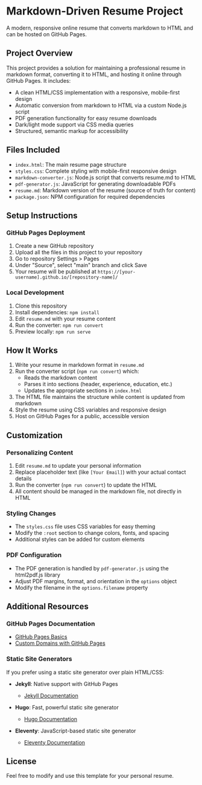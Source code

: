 # Markdown-Driven Resume Project

A modern, responsive online resume that converts markdown to HTML and can be hosted on GitHub Pages.

## Project Overview

This project provides a solution for maintaining a professional resume in markdown format, converting it to HTML, and hosting it online through GitHub Pages. It includes:

- A clean HTML/CSS implementation with a responsive, mobile-first design
- Automatic conversion from markdown to HTML via a custom Node.js script
- PDF generation functionality for easy resume downloads
- Dark/light mode support via CSS media queries
- Structured, semantic markup for accessibility

## Files Included

- `index.html`: The main resume page structure
- `styles.css`: Complete styling with mobile-first responsive design
- `markdown-converter.js`: Node.js script that converts resume.md to HTML
- `pdf-generator.js`: JavaScript for generating downloadable PDFs
- `resume.md`: Markdown version of the resume (source of truth for content)
- `package.json`: NPM configuration for required dependencies

## Setup Instructions

### GitHub Pages Deployment

1. Create a new GitHub repository
2. Upload all the files in this project to your repository
3. Go to repository Settings > Pages
4. Under "Source", select "main" branch and click Save
5. Your resume will be published at `https://[your-username].github.io/[repository-name]/`

### Local Development

1. Clone this repository
2. Install dependencies: `npm install`
3. Edit `resume.md` with your resume content
4. Run the converter: `npm run convert`
5. Preview locally: `npm run serve`

## How It Works

1. Write your resume in markdown format in `resume.md`
2. Run the converter script (`npm run convert`) which:
   - Reads the markdown content
   - Parses it into sections (header, experience, education, etc.)
   - Updates the appropriate sections in `index.html`
3. The HTML file maintains the structure while content is updated from markdown
4. Style the resume using CSS variables and responsive design
5. Host on GitHub Pages for a public, accessible version

## Customization

### Personalizing Content

1. Edit `resume.md` to update your personal information
2. Replace placeholder text (like `[Your Email]`) with your actual contact details
3. Run the converter (`npm run convert`) to update the HTML
4. All content should be managed in the markdown file, not directly in HTML

### Styling Changes

- The `styles.css` file uses CSS variables for easy theming
- Modify the `:root` section to change colors, fonts, and spacing
- Additional styles can be added for custom elements

### PDF Configuration

- The PDF generation is handled by `pdf-generator.js` using the html2pdf.js library
- Adjust PDF margins, format, and orientation in the `options` object
- Modify the filename in the `options.filename` property

## Additional Resources

### GitHub Pages Documentation
- [GitHub Pages Basics](https://docs.github.com/en/pages/getting-started-with-github-pages)
- [Custom Domains with GitHub Pages](https://docs.github.com/en/pages/configuring-a-custom-domain-for-your-github-pages-site)

### Static Site Generators
If you prefer using a static site generator over plain HTML/CSS:

- **Jekyll**: Native support with GitHub Pages
  - [Jekyll Documentation](https://jekyllrb.com/docs/)
  
- **Hugo**: Fast, powerful static site generator
  - [Hugo Documentation](https://gohugo.io/documentation/)
  
- **Eleventy**: JavaScript-based static site generator
  - [Eleventy Documentation](https://www.11ty.dev/docs/)

## License

Feel free to modify and use this template for your personal resume.
